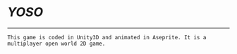 # ***YOSO***
---
	This game is coded in Unity3D and animated in Aseprite. It is a multiplayer open world 2D game.
